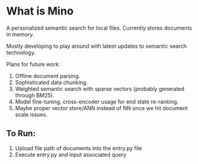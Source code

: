# What is Mino

A personalized semantic search for local files. Currently stores documents in memory.

Mostly developing to play around with latest updates to semantic search technology.

Plans for future work:

1) Offline document parsing.
2) Sophisticated data chunking.
3) Weighted semantic search with sparse vectors (probably generated through BM25).
4) Model fine-tuning, cross-encoder usage for end state re-ranking.
5) Maybe proper vector store/ANN instead of NN once we hit document scale issues.

## To Run:

1) Upload file path of documents into the entry.py file
2) Execute entry.py and input associated query